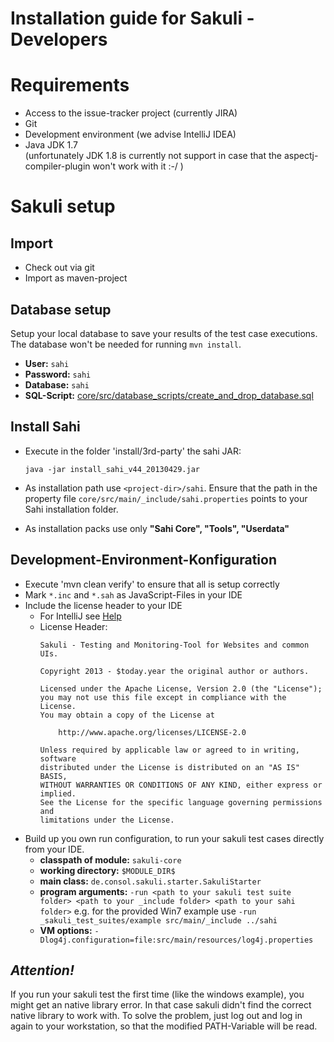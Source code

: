 Installation guide for Sakuli - Developers
======================================

Requirements
==========
* Access to the issue-tracker project (currently JIRA)
* Git
* Development environment (we advise IntelliJ IDEA)
* Java JDK 1.7
  <br>(unfortunately JDK 1.8 is currently not support in case that the aspectj-compiler-plugin won't work with it :-/ )</br>


Sakuli setup
=========
Import
---------
* Check out via git
* Import as maven-project

Database setup
-----------------------
Setup your local database to save your results of the test case executions. The database won't be needed for running `mvn install`.
* __User:__ `sahi`
* __Password:__ `sahi`
* __Database:__ `sahi`
* __SQL-Script:__ [core/src/database_scripts/create_and_drop_database.sql](/core/src/database_scripts/create_and_drop_database.sql)

Install Sahi
------------
* Execute in the folder 'install/3rd-party' the sahi JAR:

    ```
    java -jar install_sahi_v44_20130429.jar
    ```

* As installation path use `<project-dir>/sahi`. Ensure that the path in the property file
  `core/src/main/_include/sahi.properties` points to your Sahi installation folder.

* As installation packs use only __"Sahi Core", "Tools", "Userdata"__



Development-Environment-Konfiguration
-----------------
* Execute 'mvn clean verify' to ensure that all is setup correctly
* Mark `*.inc` and `*.sah` as JavaScript-Files in your IDE
* Include the license header to your IDE
  * For IntelliJ see [Help](http://www.jetbrains.com/idea/webhelp/generating-and-updating-copyright-notice.html)
  * License Header:
    ```
    Sakuli - Testing and Monitoring-Tool for Websites and common UIs.

    Copyright 2013 - $today.year the original author or authors.

    Licensed under the Apache License, Version 2.0 (the "License");
    you may not use this file except in compliance with the License.
    You may obtain a copy of the License at

        http://www.apache.org/licenses/LICENSE-2.0

    Unless required by applicable law or agreed to in writing, software
    distributed under the License is distributed on an "AS IS" BASIS,
    WITHOUT WARRANTIES OR CONDITIONS OF ANY KIND, either express or implied.
    See the License for the specific language governing permissions and
    limitations under the License.
    ```
* Build up you own run configuration, to run your sakuli test cases directly from your IDE.
  * __classpath of module:__ `sakuli-core`
  * __working directory:__ `$MODULE_DIR$`
  * __main class:__ `de.consol.sakuli.starter.SakuliStarter`
  * __program arguments:__ 
    ```-run <path to your sakuli test suite folder> <path to your _include folder> <path to your sahi folder>```
    e.g. for the provided Win7 example use `-run _sakuli_test_suites/example src/main/_include ../sahi`
  * __VM options:__ `-Dlog4j.configuration=file:src/main/resources/log4j.properties`


___Attention!___
--------------
If you run your sakuli test the first time (like the windows example), you might get an native library error.
In that case sakuli didn't find the correct native library to work with.
To solve the problem, just log out and log in again to your workstation, so that the modified PATH-Variable will be read.
